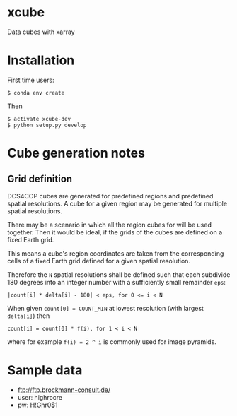 # xcube

Data cubes with xarray

# Installation

First time users:

    $ conda env create
    
Then

    $ activate xcube-dev
    $ python setup.py develop


# Cube generation notes

## Grid definition

DCS4COP cubes are generated for predefined regions and predefined spatial resolutions. 
A cube for a given region may be generated for multiple spatial resolutions.

There may be a scenario in which all the region cubes for will be used together. Then
it would be ideal, if the grids of the cubes are defined on a fixed Earth grid.

This means a cube's region coordinates are taken from the corresponding cells 
of a fixed Earth grid defined for a given spatial resolution.

Therefore the `N` spatial resolutions shall be defined such that each subdivide
180 degrees into an integer number with a sufficiently small remainder `eps`:

    |count[i] * delta[i] - 180| < eps, for 0 <= i < N
    
When given `count[0] = COUNT_MIN` at lowest resolution (with largest `delta[i]`) 
then

    count[i] = count[0] * f(i), for 1 < i < N
    
where for example `f(i) = 2 ^ i` is commonly used for image pyramids.


# Sample data

* ftp://ftp.brockmann-consult.de/
* user: highrocre
* pw: H!Ghr0$1